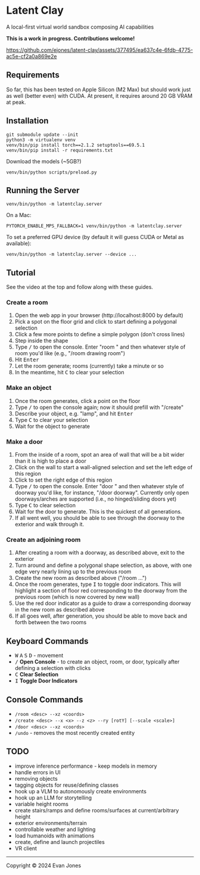 # Latent Clay

A local-first virtual world sandbox composing AI capabilities

**This is a work in progress. Contributions welcome!**

https://github.com/ejones/latent-clay/assets/377495/ea637c4e-6fdb-4775-ac5e-cf2a0a869e2e

## Requirements

So far, this has been tested on Apple Silicon (M2 Max) but should work just as well (better even) with CUDA. At present, it requires around 20 GB VRAM at peak.

## Installation

```
git submodule update --init
python3 -m virtualenv venv
venv/bin/pip install torch==2.1.2 setuptools==69.5.1
venv/bin/pip install -r requirements.txt
```

Download the models (~5GB?)

```
venv/bin/python scripts/preload.py
```

## Running the Server

```
venv/bin/python -m latentclay.server
```

On a Mac:

```
PYTORCH_ENABLE_MPS_FALLBACK=1 venv/bin/python -m latentclay.server
```

To set a preferred GPU device (by default it will guess CUDA or Metal as available):
```
venv/bin/python -m latentclay.server --device ...
```

## Tutorial

See the video at the top and follow along with these guides.

### Create a room

1. Open the web app in your browser (http://localhost:8000 by default)
2. Pick a spot on the floor grid and click to start defining a polygonal selection
3. Click a few more points to define a simple polygon (don't cross lines)
4. Step inside the shape
5. Type <kbd>/</kbd> to open the console. Enter "room " and then whatever style of room you'd like
(e.g., "/room drawing room")
6. Hit <kbd>Enter</kbd>
7. Let the room generate; rooms (currently) take a minute or so
8. In the meantime, hit <kbd>C</kbd> to clear your selection

### Make an object

1. Once the room generates, click a point on the floor
2. Type <kbd>/</kbd> to open the console again; now it should prefill with "/create"
3. Describe your object, e.g. "lamp", and hit <kbd>Enter</kbd>
4. Type <kbd>C</kbd> to clear your selection
5. Wait for the object to generate

### Make a door

1. From the inside of a room, spot an area of wall that will be a bit wider than it is high to place
   a door
2. Click on the wall to start a wall-aligned selection and set the left edge of this region
3. Click to set the right edge of this region
4. Type <kbd>/</kbd> to open the console. Enter "door " and then whatever style of doorway you'd
   like, for instance, "/door doorway". Currently only open doorways/arches are supported (i.e., no
   hinged/sliding doors yet)
5. Type <kbd>C</kbd> to clear selection
6. Wait for the door to generate. This is the quickest of all generations.
7. If all went well, you should be able to see through the doorway to the exterior and walk through
   it.

### Create an adjoining room

1. After creating a room with a doorway, as described above, exit to the exterior
2. Turn around and define a polygonal shape selection, as above, with one edge very nearly lining up
   to the previous room
3. Create the new room as described above ("/room ...")
4. Once the room generates, type <kbd>I</kbd> to toggle door indicators. This will highlight a
   section of floor red corresponding to the doorway from the previous room (which is now covered by
   new wall)
5. Use the red door indicator as a guide to draw a corresponding doorway in the new room as
   described above
6. If all goes well, after generation, you should be able to move back and forth between the two
   rooms
   
## Keyboard Commands

- <kbd>W</kbd> <kbd>A</kbd> <kbd>S</kbd> <kbd>D</kbd> - movement
- <kbd>/</kbd> **Open Console** - to create an object, room, or door, typically after defining a
  selection with clicks
- <kbd>C</kbd> **Clear Selection**
- <kbd>I</kbd> **Toggle Door Indicators**

## Console Commands

- `/room <desc> --xz <coords>`
- `/create <desc> --x <x> --z <z> --ry [rotY] [--scale <scale>]`
- `/door <desc> --xz <coords>`
- `/undo` - removes the most recently created entity

## TODO

- improve inference performance - keep models in memory
- handle errors in UI
- removing objects
- tagging objects for reuse/defining classes
- hook up a VLM to autonomously create environments
- hook up an LLM for storytelling
- variable height rooms
- create stairs/ramps and define rooms/surfaces at current/arbitrary height
- exterior environments/terrain
- controllable weather and lighting
- load humanoids with animations
- create, define and launch projectiles
- VR client


--------

Copyright © 2024 Evan Jones
